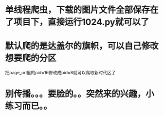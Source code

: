 # 单线程爬虫，下载的图片文件全部保存在了项目下，直接运行1024.py就可以了
# 默认爬的是达盖尔的旗帜，可以自己修改想要爬的分区
   把page_url里的pid=16修改成pid=8就可以爬取新时代区了
   
# 别传播。。。要脸的。。突然来的兴趣，小练习而已。。   
